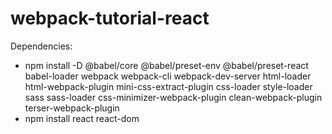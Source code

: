 # webpack-tutorial-react

Dependencies:
- npm install -D @babel/core @babel/preset-env @babel/preset-react babel-loader webpack webpack-cli webpack-dev-server html-loader html-webpack-plugin mini-css-extract-plugin css-loader style-loader sass sass-loader css-minimizer-webpack-plugin clean-webpack-plugin terser-webpack-plugin
- npm install react react-dom